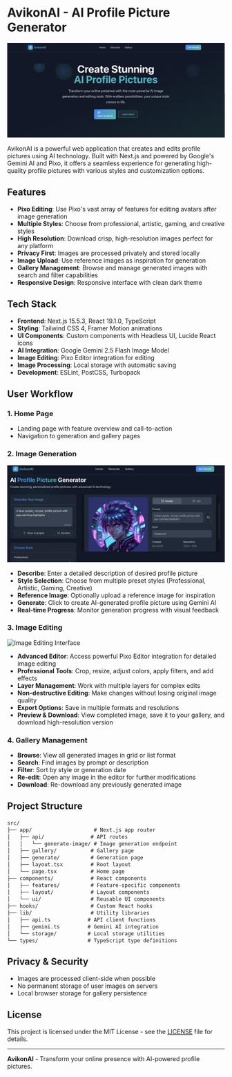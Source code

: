# AvikonAI - AI Profile Picture Generator

![AvikonAI Homepage](./demo-images/homepage-img.png)

AvikonAI is a powerful web application that creates and edits profile pictures using AI technology. Built with Next.js and powered by Google's Gemini AI and Pixo, it offers a seamless experience for generating high-quality profile pictures with various styles and customization options.

## Features

- **Pixo Editing**: Use Pixo's vast array of features for editing avatars after image generation
- **Multiple Styles**: Choose from professional, artistic, gaming, and creative styles
- **High Resolution**: Download crisp, high-resolution images perfect for any platform
- **Privacy First**: Images are processed privately and stored locally
- **Image Upload**: Use reference images as inspiration for generation
- **Gallery Management**: Browse and manage generated images with search and filter capabilities
- **Responsive Design**: Responsive interface with clean dark theme

## Tech Stack

- **Frontend**: Next.js 15.5.3, React 19.1.0, TypeScript
- **Styling**: Tailwind CSS 4, Framer Motion animations
- **UI Components**: Custom components with Headless UI, Lucide React icons
- **AI Integration**: Google Gemini 2.5 Flash Image Model
- **Image Editing**: Pixo Editor integration for editing
- **Image Processing**: Local storage with automatic saving
- **Development**: ESLint, PostCSS, Turbopack

## User Workflow

### 1. **Home Page**
- Landing page with feature overview and call-to-action
- Navigation to generation and gallery pages

### 2. **Image Generation**

![Image Generation Interface](./demo-images/generation-img.png)

- **Describe**: Enter a detailed description of desired profile picture
- **Style Selection**: Choose from multiple preset styles (Professional, Artistic, Gaming, Creative)
- **Reference Image**: Optionally upload a reference image for inspiration
- **Generate**: Click to create AI-generated profile picture using Gemini AI
- **Real-time Progress**: Monitor generation progress with visual feedback

### 3. **Image Editing**

![Image Editing Interface](./demo-images/editing-img.png)

- **Advanced Editor**: Access powerful Pixo Editor integration for detailed image editing
- **Professional Tools**: Crop, resize, adjust colors, apply filters, and add effects
- **Layer Management**: Work with multiple layers for complex edits
- **Non-destructive Editing**: Make changes without losing original image quality
- **Export Options**: Save in multiple formats and resolutions
- **Preview & Download**: View completed image, save it to your gallery, and download high-resolution version

### 4. **Gallery Management**
- **Browse**: View all generated images in grid or list format
- **Search**: Find images by prompt or description
- **Filter**: Sort by style or generation date
- **Re-edit**: Open any image in the editor for further modifications
- **Download**: Re-download any previously generated image

## Project Structure

```
src/
├── app/                    # Next.js app router
│   ├── api/               # API routes
│   │   └── generate-image/ # Image generation endpoint
│   ├── gallery/           # Gallery page
│   ├── generate/          # Generation page
│   ├── layout.tsx         # Root layout
│   └── page.tsx           # Home page
├── components/            # React components
│   ├── features/          # Feature-specific components
│   ├── layout/            # Layout components
│   └── ui/                # Reusable UI components
├── hooks/                 # Custom React hooks
├── lib/                   # Utility libraries
│   ├── api.ts            # API client functions
│   ├── gemini.ts         # Gemini AI integration
│   └── storage/          # Local storage utilities
└── types/                # TypeScript type definitions
```

## Privacy & Security

- Images are processed client-side when possible
- No permanent storage of user images on servers
- Local browser storage for gallery persistence

## License

This project is licensed under the MIT License - see the [LICENSE](LICENSE) file for details.


---

**AvikonAI** - Transform your online presence with AI-powered profile pictures.
